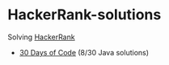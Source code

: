﻿# HackerRank-solutions

Solving [HackerRank](https://www.hackerrank.com/)

* [30 Days of Code](https://www.hackerrank.com/domains/tutorials/30-days-of-code) (8/30 Java solutions)
